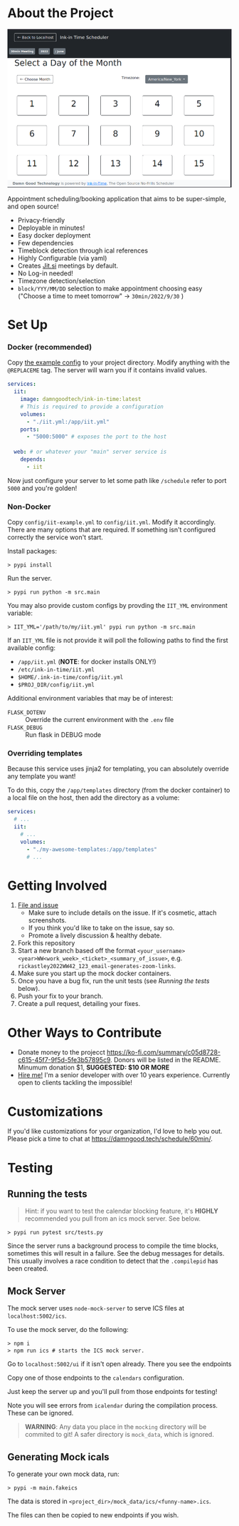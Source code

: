 # About the Project

![Ink-in Time Screenshot](./docs/images/screenshot-1.png)

Appointment scheduling/booking application that aims to be super-simple, and open source!

- Privacy-friendly
- Deployable in minutes!
- Easy docker deployment
- Few dependencies
- Timeblock detection through ical references
- Highly Configurable (via yaml)
- Creates [Jit.si](https://meet.jit.si) meetings by default.
- No Log-in needed!
- Timezone detection/selection
- `block/YYY/MM/DD` selection to make appointment choosing easy
  ("Choose a time to meet tomorrow" → `30min/2022/9/30` )

# Set Up

### Docker (recommended)

Copy [the example config](./config/iit.example.yml) to your project directory.
Modify anything with the `@REPLACEME` tag. The server will warn you if it
contains invalid values.

```yml
services:
  iit:
    image: damngoodtech/ink-in-time:latest
    # This is required to provide a configuration
    volumes:
      - "./iit.yml:/app/iit.yml"
    ports:
      - "5000:5000" # exposes the port to the host
  
  web: # or whatever your "main" server service is
    depends:
      - iit
```

Now just configure your server to let some path like `/schedule` refer
to port `5000` and you're golden!

### Non-Docker

Copy `config/iit-example.yml` to `config/iit.yml`. Modify it accordingly. There
are many options that are required. If something isn't configured correctly
the service won't start.

Install packages:

```shell
> pypi install
```

Run the server.

```shell
> pypi run python -m src.main
```

You may also provide custom configs by provding the `IIT_YML` environment variable:

```shell
> IIT_YML='/path/to/my/iit.yml' pypi run python -m src.main
```

If an `IIT_YML` file is not provide it will poll the following paths to
find the first available config:

- `/app/iit.yml` (**NOTE**: for docker installs ONLY!)
- `/etc/ink-in-time/iit.yml`
- `$HOME/.ink-in-time/config/iit.yml`
- `$PROJ_DIR/config/iit.yml`

Additional environment variables that may be of interest:

<dl>
  <dt><code>FLASK_DOTENV</code></dt>
  <dd>Override the current environment with the <code>.env</code> file</dd>
  <dt><code>FLASK_DEBUG</code></dt>
  <dd>Run flask in DEBUG mode</dd>
</dl>

### Overriding templates

Because this service uses jinja2 for templating, you can absolutely
override any template you want!

To do this, copy the `/app/templates` directory (from the docker container) to a local file on the host, then add the directory as a volume:

```yml
services:
  # ...
  iit:
    # ...
    volumes:
      - "./my-awesome-templates:/app/templates"
      # ...
```

# Getting Involved

1. [File and issue](https://github.com/src-r-r/ink-in-time/issues)
   - Make sure to include details on the issue. If it's cosmetic, attach screenshots.
   - If you think you'd like to take on the issue, say so.
   - Promote a lively discussion & healthy debate.
2. Fork this repository
3. Start a new branch based off the format `<your_username><year>WW<work_week>_<ticket>_<summary_of_issue>`, e.g. `rickastley2022WW42_123_email-generates-zoom-links`.
3. Make sure you start up the mock docker containers.
4. Once you have a bug fix, run the unit tests (see _Running the tests_ below).
5. Push your fix to your branch.
6. Create a pull request, detailing your fixes.

# Other Ways to Contribute

- Donate money to the projecct <https://ko-fi.com/summary/c05d8728-c615-45f7-9f5d-5fe3b57895c9>.
  Donors will be listed in the README. Minumum donation $1, **SUGGESTED: $10 OR MORE**
- [Hire me!](https://damngood.tech) I'm a senior developer with over 10 years experience.
  Currently open to clients tackling the impossible!

# Customizations

If you'd like customizations for your organization, I'd love to help you out.
Please pick a time to chat at <https://damngood.tech/schedule/60min/>.

# Testing

## Running the tests

> Hint: if you want to test the calendar blocking feature, it's **HIGHLY**
> recommended you pull from an ics mock server. See below.

```
> pypi run pytest src/tests.py
```

Since the server runs a background process to compile the time blocks,
sometimes this will result in a failure. See the debug messages for details.
This usually involves a race condition to detect that the `.compilepid` has
been created.

## Mock Server

The mock server uses `node-mock-server` to serve ICS files at `localhost:5002/ics`.

To use the mock server, do the following:

```shell
> npm i
> npm run ics # starts the ICS mock server.
```

Go to `localhost:5002/ui` if it isn't open already. There you see the endpoints

Copy one of those endpoints to the `calendars` configuration.

Just keep the server up and you'll pull from those endpoints for testing!

Note you will see errors from `icalendar` during the compilation process. These can be ignored.

> **WARNING**: Any data you place in the `mocking` directory will be commited to git!
> A safer directory is `mock_data`, which is ignored.

## Generating Mock icals

To generate your own mock data, run:

```shell
> pypi -m main.fakeics
```

The data is stored in `<project_dir>/mock_data/ics/<funny-name>.ics`.

The files can then be copied to new endpoints if you wish.
